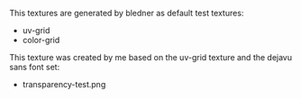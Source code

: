 This textures are generated by bledner as default test textures:
- uv-grid
- color-grid

This texture was created by me based on the uv-grid texture and the dejavu sans font set:
- transparency-test.png

